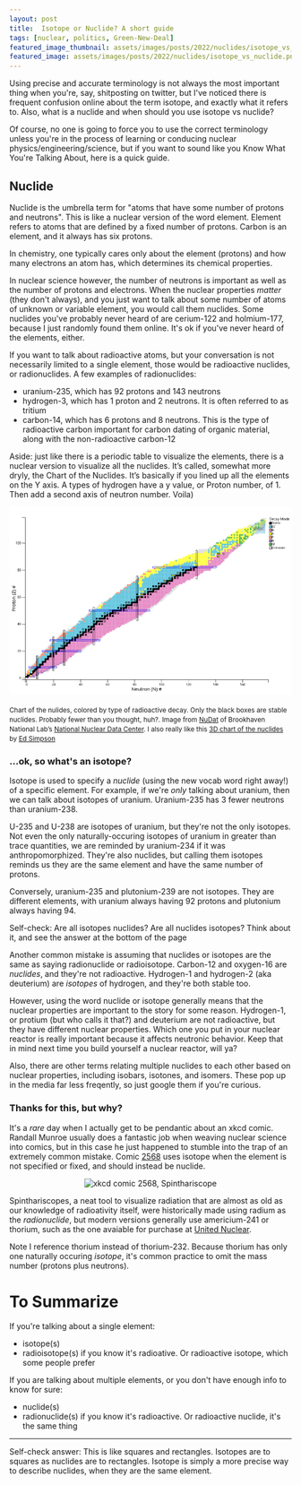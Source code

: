 ```yaml
---
layout: post
title:  Isotope or Nuclide? A short guide
tags: [nuclear, politics, Green-New-Deal]
featured_image_thumbnail: assets/images/posts/2022/nuclides/isotope_vs_nuclide.png
featured_image: assets/images/posts/2022/nuclides/isotope_vs_nuclide.png
---
```


Using precise and accurate terminology is not always the most important thing when you're, say, shitposting on twitter, but I've noticed there is frequent confusion online about the term isotope, and exactly what it refers to. Also, what is a nuclide and when should you use isotope vs nuclide?

Of course, no one is going to force you to use the correct terminology unless you're in the process of learning or conducing nuclear physics/engineering/science, but if you want to sound like you Know What You're Talking About, here is a quick guide.

## Nuclide

Nuclide is the umbrella term for "atoms that have some number of protons and neutrons". This is like a nuclear version of the word element. Element refers to atoms that are defined by a fixed number of protons. Carbon is an element, and it always has six protons.

In chemistry, one typically cares only about the element (protons) and how many electrons an atom has, which determines its chemical properties.

In nuclear science however, the number of neutrons is important as well as the number of protons and electrons. When the nuclear properties _matter_ (they don't always), and you just want to talk about some number of atoms of unknown or variable element, you would call them nuclides. Some nuclides you've probably never heard of are cerium-122 and holmium-177, because I just randomly found them online. It's ok if you've never heard of the elements, either.

If you want to talk about radioactive atoms, but your conversation is not necessarily limited to a single element, those would be radioactive nuclides, or radionuclides. A few examples of radionuclides:

- uranium-235, which has 92 protons and 143 neutrons
- hydrogen-3, which has 1 proton and 2 neutrons. It is often referred to as tritium
- carbon-14, which has 6 protons and 8 neutrons. This is the type of radioactive carbon important for carbon dating of organic material, along with the non-radioactive carbon-12

Aside: just like there is a periodic table to visualize the elements, there is a nuclear version to visualize all the nuclides. It’s called, somewhat more dryly, the Chart of the Nuclides. It’s basically if you lined up all the elements on the Y axis. A types of hydrogen have a y value, or Proton number, of 1. Then add a second axis of neutron number. Voila)

![chart of the nuclides. Looks like a long cigar pointing from the 0,0 point to the upper right. There are hundreds of small boxes, with different colors. The midline is mostly black, mostly blue above the midline and pink below. The upper right is mostly yellow](assets/images/posts/2022/nuclides/nuclides.png)

<small>Chart of the nulides, colored by type of radioactive decay. Only the black boxes are stable nuclides. Probably fewer than you thought, huh?. Image from [NuDat](https://www.nndc.bnl.gov/nudat3/) of Brookhaven National Lab’s [National Nuclear Data Center](https://www.nndc.bnl.gov/). I also really like this [3D chart of the nuclides](https://people.physics.anu.edu.au/~ecs103/chart3d/) by [Ed Simpson](https://twitter.com/SuperSubatomic)</small>

### ...ok, so what's an isotope?

Isotope is used to specify a _nuclide_ (using the new vocab word right away!) of a specific element. For example, if we're *only* talking about uranium, then we can talk about isotopes of uranium. Uranium-235 has 3 fewer neutrons than uranium-238.

U-235 and U-238 are isotopes of uranium, but they're not the only isotopes. Not even the only naturally-occuring isotopes of uranium in greater than trace quantities, we are reminded by uranium-234 if it was anthropomorphized. They're also nuclides, but calling them isotopes reminds us they are the same element and have the same number of protons.

Conversely, uranium-235 and plutonium-239 are not isotopes. They are different elements, with uranium always having 92 protons and plutonium always having 94.

Self-check: Are all isotopes nuclides? Are all nuclides isotopes? Think about it, and see the answer at the bottom of the page

Another common mistake is assuming that nuclides or isotopes are the same as saying radionuclide or radioisotope. Carbon-12 and oxygen-16 are _nuclides_, and they're not radioactive. Hydrogen-1 and hydrogen-2 (aka deuterium) are _isotopes_ of hydrogen, and they're both stable too.

However, using the word nuclide or isotope generally means that the nuclear properties are important to the story for some reason. Hydrogen-1, or protium (but who calls it that?) and deuterium are not radioactive, but they have different nuclear properties. Which one you put in your nuclear reactor is really important because it affects neutronic behavior. Keep that in mind next time you build yourself a nuclear reactor, will ya?

Also, there are other terms relating multiple nuclides to each other based on nuclear properties, including isobars, isotones, and isomers. These pop up in the media far less freqently, so just google them if you're curious.

### Thanks for this, but why?

It's a _rare_ day when I actually get to be pendantic about an xkcd comic. Randall Munroe usually does a fantastic job when weaving nuclear science into comics, but in this case he just happened to stumble into the trap of an extremely common mistake. Comic [2568](https://xkcd.com/2568/) uses isotope when the element is not specified or fixed, and should instead be nuclide.

<center><img src="https://imgs.xkcd.com/comics/spinthariscope.png" alt="xkcd comic 2568, Spinthariscope"></center>


Spinthariscopes, a neat tool to visualize radiation that are almost as old as our knowledge of radioativity itself, were historically made using radium as the _radionuclide_, but modern versions generally use americium-241 or thorium, such as the one avaiable for purchase at [United Nuclear](https://unitednuclear.com/index.php?main_page=index&cPath=2_12). 

Note I reference thorium instead of thorium-232. Because thorium has only one naturally occuring _isotope_, it's common practice to omit the mass number (protons plus neutrons).

# To Summarize

If you're talking about a single element:
- isotope(s)
- radioisotope(s) if you know it's radioative. Or radioactive isotope, which some people prefer

If you are talking about multiple elements, or you don't have enough info to know for sure:
- nuclide(s)
- radionuclide(s) if you know it's radioactive. Or radioactive nuclide, it's the same thing

---

Self-check answer: This is like squares and rectangles. Isotopes are to squares as nuclides are to rectangles. Isotope is simply a more precise way to describe nuclides, when they are the same element.
